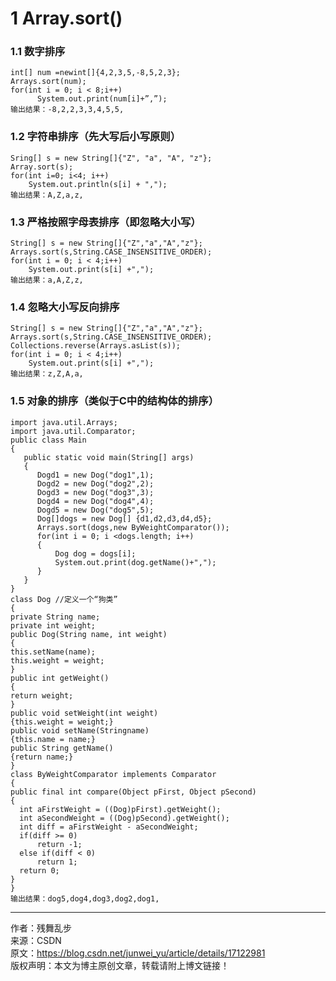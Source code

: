 # 1 Array.sort()
### 1.1 数字排序
    int[] num =newint[]{4,2,3,5,-8,5,2,3};  
    Arrays.sort(num); 
    for(int i = 0; i < 8;i++) 
          System.out.print(num[i]+”,”); 
    输出结果：-8,2,2,3,3,4,5,5,
    
### 1.2 字符串排序（先大写后小写原则）
    Sring[] s = new String[]{"Z", "a", "A", "z"};
    Array.sort(s);
    for(int i=0; i<4; i++)
        System.out.println(s[i] + ",");
    输出结果：A,Z,a,z,
    
### 1.3 严格按照字母表排序（即忽略大小写）
    String[] s = new String[]{"Z","a","A","z"};
    Arrays.sort(s,String.CASE_INSENSITIVE_ORDER);
    for(int i = 0; i < 4;i++)
        System.out.print(s[i] +",");
    输出结果：a,A,Z,z,
    
### 1.4 忽略大小写反向排序
    String[] s = new String[]{"Z","a","A","z"};
    Arrays.sort(s,String.CASE_INSENSITIVE_ORDER);
    Collections.reverse(Arrays.asList(s));
    for(int i = 0; i < 4;i++)
        System.out.print(s[i] +",");
    输出结果：z,Z,A,a,

### 1.5 对象的排序（类似于C中的结构体的排序）
    import java.util.Arrays;
    import java.util.Comparator;
    public class Main
    {
       public static void main(String[] args)
       {
          Dogd1 = new Dog("dog1",1);
          Dogd2 = new Dog("dog2",2);
          Dogd3 = new Dog("dog3",3);
          Dogd4 = new Dog("dog4",4);
          Dogd5 = new Dog("dog5",5);
          Dog[]dogs = new Dog[] {d1,d2,d3,d4,d5};
          Arrays.sort(dogs,new ByWeightComparator());
          for(int i = 0; i <dogs.length; i++)
          {
              Dog dog = dogs[i];
              System.out.print(dog.getName()+",");
          }
       }
    }
    class Dog //定义一个“狗类”
    {
    private String name;
    private int weight;
    public Dog(String name, int weight)
    {
    this.setName(name);
    this.weight = weight;
    }
    public int getWeight()
    {
    return weight;
    }
    public void setWeight(int weight)
    {this.weight = weight;}
    public void setName(Stringname)
    {this.name = name;}
    public String getName()
    {return name;}
    }
    class ByWeightComparator implements Comparator
    {
    public final int compare(Object pFirst, Object pSecond)
    {
      int aFirstWeight = ((Dog)pFirst).getWeight();
      int aSecondWeight = ((Dog)pSecond).getWeight();
      int diff = aFirstWeight - aSecondWeight;
      if(diff >= 0)
          return -1;
      else if(diff < 0)
          return 1;
      return 0;
    }
    }
    输出结果：dog5,dog4,dog3,dog2,dog1,




--------------------- 
作者：残舞乱步  
来源：CSDN  
原文：https://blog.csdn.net/junwei_yu/article/details/17122981  
版权声明：本文为博主原创文章，转载请附上博文链接！  
